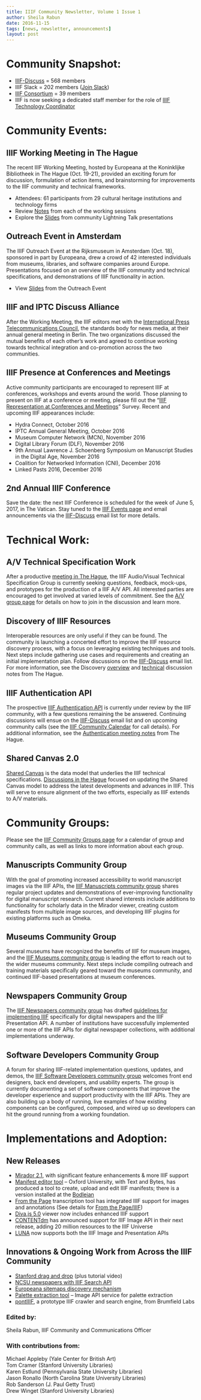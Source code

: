 ```yaml
---
title: IIIF Community Newsletter, Volume 1 Issue 1
author: Sheila Rabun
date: 2016-11-15
tags: [news, newsletter, announcements]
layout: post
---
```


# **Community Snapshot:**
 * [IIIF-Discuss][iiif-discuss] = 568 members  
 * IIIF Slack = 202 members ([Join Slack][join-slack])  
 * [IIIF Consortium][iiif-c]  = 39 members  
 * IIIF is now seeking a dedicated staff member for the role of [IIIF Technology Coordinator][tech-coordinator]  

# **Community Events:**

## **IIIF Working Meeting in The Hague**
The recent IIIF Working Meeting, hosted by Europeana at the Koninklijke Bibliotheek in The Hague (Oct. 19-21), provided an exciting forum for discussion, formulation of action items, and brainstorming for improvements to the IIIF community and technical frameworks.

 * Attendees: 61 participants from 29 cultural heritage institutions and technology firms
 * Review [Notes][hague-notes] from each of the working sessions
 * Explore the [Slides][hague-slides] from community Lightning Talk presentations

## **Outreach Event in Amsterdam**
The IIIF Outreach Event at the Rijksmuseum in Amsterdam (Oct. 18), sponsored in part by Europeana, drew a crowd of 42 interested individuals from museums, libraries, and software companies around Europe. Presentations focused on an overview of the IIIF community and technical specifications, and demonstrations of IIIF functionality in action.

* View [Slides][outreach-slides] from the Outreach Event

## **IIIF and IPTC Discuss Alliance**
After the Working Meeting, the IIIF editors met with the [International Press Telecommunications Council][iptc], the standards body for news media, at their annual general meeting in Berlin.  The two organizations discussed the mutual benefits of each other’s work and agreed to continue working towards technical integration and co-promotion across the two communities.

## **IIIF Presence at Conferences and Meetings**
Active community participants are encouraged to represent IIIF at conferences, workshops and events around the world. Those planning to present on IIIF at a conference or meeting, please fill out the “[IIIF Representation at Conferences and Meetings][outreach-survey]” Survey. Recent and upcoming IIIF appearances include:

 * Hydra Connect, October 2016
 * IPTC Annual General Meeting, October 2016
 * Museum Computer Network (MCN), November 2016
 * Digital Library Forum (DLF), November 2016
 * 9th Annual Lawrence J. Schoenberg Symposium on Manuscript Studies in the Digital Age, November 2016
 * Coalition for Networked Information (CNI), December 2016
 * Linked Pasts 2016, December 2016  

## **2nd Annual IIIF Conference**
Save the date: the next IIIF Conference is scheduled for the week of June 5, 2017, in The Vatican. Stay tuned to the [IIIF Events page][iiif-events] and email announcements via the [IIIF-Discuss][iiif-discuss] email list for more details.

# **Technical Work:**

## **A/V Technical Specification Work**
After a productive [meeting in The Hague][av-notes], the IIIF Audio/Visual Technical Specification Group is currently seeking questions, feedback, mock-ups, and prototypes for the production of a IIIF A/V API. All interested parties are encouraged to get involved at varied levels of commitment. See the [A/V group page][iiif-av] for details on how to join in the discussion and learn more.

## **Discovery of IIIF Resources**
Interoperable resources are only useful if they can be found. The community is launching a concerted effort to improve the IIIF resource discovery process, with a focus on leveraging existing techniques and tools. Next steps include gathering use cases and requirements and creating an initial implementation plan. Follow discussions on the [IIIF-Discuss][iiif-discuss] email list. For more information, see the Discovery [overview][disc-overview] and [technical][disc-technical] discussion notes from The Hague.

## **IIIF Authentication API**
The prospective [IIIF Authentication API][iiif-auth] is currently under review by the IIIF community, with a few questions remaining the be answered. Continuing discussions will ensue on the [IIIF-Discuss][iiif-discuss] email list and on upcoming community calls (see the [IIIF Community Calendar][iiif-calendar] for call details). For additional information, see the [Authentication meeting notes][auth-notes] from The Hague.

## **Shared Canvas 2.0**
[Shared Canvas][shared-canvas] is the data model that underlies the IIIF technical specifications. [Discussions in the Hague][shared-canvas-hague] focused on updating the Shared Canvas model to address the latest developments and advances in IIIF. This will serve to ensure alignment of the two efforts, especially as IIIF extends to A/V materials.

# **Community Groups:**
Please see the [IIIF Community Groups page][iiif-calendar] for a calendar of group and community calls, as well as links to more information about each group.

## **Manuscripts Community Group**
With the goal of promoting increased accessibility to world manuscript images via the IIIF APIs, the [IIIF Manuscripts community group][manuscripts] shares regular project updates and demonstrations of ever-improving functionality for digital manuscript research. Current shared interests include additions to functionality for scholarly data in the Mirador viewer, creating custom manifests from multiple image sources, and developing IIIF plugins for existing platforms such as Omeka.

## **Museums Community Group**
Several museums have recognized the benefits of IIIF for museum images, and the [IIIF Museums community group][museums] is leading the effort to reach out to the wider museums community. Next steps include compiling outreach and training materials specifically geared toward the museums community, and continued IIIF-based presentations at museum conferences.

## **Newspapers Community Group**
The [IIIF Newspapers community group][newspapers] has drafted [guidelines for implementing IIIF][newspaper-guidelines] specifically for digital newspapers and the IIIF Presentation API. A number of institutions have successfully implemented one or more of the IIIF APIs for digital newspaper collections, with additional implementations underway.

## **Software Developers Community Group**
A forum for sharing IIIF-related implementation questions, updates, and demos, the [IIIF Software Developers community group][devs] welcomes front end designers, back end developers, and usability experts. The group is currently documenting a set of software components that improve the developer experience and support productivity with the IIIF APIs. They are also building up a body of running, live examples of how existing components can be configured, composed, and wired up so developers can hit the ground running from a working foundation.

# **Implementations and Adoption:**

## **New Releases**

 * [Mirador 2.1][mirador], with significant feature enhancements & more IIIF support
 * [Manifest editor tool][manifest-editor] – Oxford University, with Text and Bytes, has produced a tool to create, upload and edit IIIF manifests; there is a version installed at the [Bodleian][bodleian-editor]
 * [From the Page][from-the-page] transcription tool has integrated IIIF support for images and annotations (See details for [From the Page/IIIF][from-the-page-iiif])
 * [Diva.js 5.0][diva] viewer now includes enhanced IIIF support
 * [CONTENTdm][contentdm] has announced support for IIIF Image API in their next release, adding 20 million resources to the IIIF Universe
 * [LUNA][luna-iiif] now supports both the IIIF Image and Presentation APIs

## **Innovations & Ongoing Work from Across the IIIF Community**

 * [Stanford drag and drop][stanford-dnd] (plus tutorial video)
 * [NCSU newspapers with IIIF Search API][ncsu-search]
 * [Europeana sitemaps discovery mechanism][europeana-sitemaps]
 * [Palette extraction tool][palette-service] – Image API service for palette extraction
 * [pontIIIF][pontiiif], a prototype IIIF crawler and search engine, from Brumfield Labs

### **Edited by:**
Sheila Rabun, IIIF Community and Communications Officer

### **With contributions from:**
Michael Appleby (Yale Center for British Art)  
Tom Cramer (Stanford University Libraries)  
Karen Estlund (Pennsylvania State University Libraries)  
Jason Ronallo (North Carolina State University Libraries)  
Rob Sanderson (J. Paul Getty Trust)  
Drew Winget (Stanford University Libraries)  


[iiif-discuss]: https://groups.google.com/forum/#!forum/iiif-discuss
[join-slack]: http://bit.ly/iiif-slack
[iiif-c]: http://iiif.io/community/consortium/
[tech-coordinator]: https://www.clir.org/about/positions/iiif_technology_coordinator
[hague-notes]: https://drive.google.com/drive/folders/0B8biwZuDijgednFqMG91WDZjdUE
[hague-slides]: https://drive.google.com/drive/folders/0B8biwZuDijgeWktQSk9pd0pqNTA
[outreach-slides]: https://drive.google.com/drive/folders/0B8biwZuDijgeUDJLY3hoREVTVEU
[iptc]: https://iptc.org/
[outreach-survey]: https://docs.google.com/forms/d/e/1FAIpQLScDBfjLTLsC4trMGVXETeEiU1oqNQZd3H9cDApO1jx2M18BBw/viewform?c=0&w=1
[iiif-events]: http://iiif.io/event/
[av-notes]: https://docs.google.com/document/d/1cnkOPm7rC9uKeSxorFpu004ZzJxolVLWex5NdxMKnHY/edit?usp=sharing
[iiif-av]: http://iiif.io/community/groups/av/
[disc-overview]: https://docs.google.com/document/d/1sqn61RAYH2fyc2Bh_ERzT8fA-_HwUDio6O1tSpicfyc/edit?usp=sharing
[disc-technical]: https://docs.google.com/document/d/16_n_CCY9cuIPC_tAdkA-WbsKJpugZKk5GeEajpXA0CQ/edit?usp=sharing
[iiif-auth]: http://iiif.io/api/auth/0.9/
[iiif-calendar]: http://iiif.io/community/groups/
[auth-notes]: https://docs.google.com/document/d/1k_q1gCC_CGqE-DavRlxU1FP7TgC70eHVO_UAWgKlX0E/edit?usp=sharing
[shared-canvas]: http://iiif.io/model/shared-canvas/1.0/
[shared-canvas-hague]: https://docs.google.com/document/d/1pfArbdTDOoS0ufKKiknyWLnEhi5CNENcakasN2-ugb8/edit?usp=sharing
[manuscripts]: http://iiif.io/community/groups/manuscripts/
[museums]: http://iiif.io/community/groups/museums/
[newspapers]: http://iiif.io/community/groups/newspapers
[devs]: http://iiif.io/community/groups/software/
[newspaper-guidelines]: https://docs.google.com/document/d/1rz-Dm_LMguPD_Zi6Z1uf61XaPrdhd3mgK9_SV3EBdlE/edit?usp=sharing
[mirador]: http://iiif.io/news/2016/09/16/mirador-upgrade-released/
[manifest-editor]: http://morning-journey-27147.herokuapp.com/#/?_k=agcbor
[bodleian-editor]: http://iiif.bodleian.ox.ac.uk/manifest-editor/#/?_k=g92i8r
[from-the-page]: http://fromthepage.com/
[from-the-page-iiif]: https://github.com/benwbrum/fromthepage/wiki/Documentary-Editing-for-IIIF-using-FromThePage
[diva]: https://groups.google.com/forum/#!searchin/iiif-discuss/diva.js$205.0%7Csort:relevance/iiif-discuss/eVJn2qEHUX4/xopzl7pLBgAJ
[contentdm]: https://groups.google.com/forum/#!searchin/iiif-discuss/contentdm%7Csort:relevance/iiif-discuss/zf5rC1YMI34/F2kdlw0HCQAJ
[luna-iiif]: http://www.lunaimaging.com/iiif/
[stanford-dnd]: https://library.stanford.edu/blogs/digital-library-blog/2016/08/iiif-in-searchworks
[ncsu-search]: https://www.youtube.com/watch?v=gPRPfPZnIvU
[europeana-sitemaps]: https://groups.google.com/forum/#!searchin/iiif-discuss/europeana$20discovery%7Csort:relevance/iiif-discuss/Y42yd2hjkjM/llKIlJZiBwAJ
[palette-service]: http://palette.davidnewbury.com/
[pontiiif]: https://www.youtube.com/watch?v=v2-3hAtidUM
